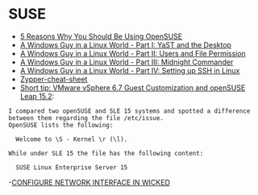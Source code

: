 # SUSE

- [5 Reasons Why You Should Be Using OpenSUSE](https://itsfoss.com/why-use-opensuse/)
- [A Windows Guy in a Linux World - Part I: YaST and the Desktop](https://adamtheautomator.com/a-windows-guy-in-a-linux-world-yast-and-the-desktop/)
- [A Windows Guy in a Linux World - Part II: Users and File Permission](https://adamtheautomator.com/a-windows-guy-in-a-linux-world-users-and-file-permission/)
- [A Windows Guy in a Linux World - Part III: Midnight Commander](https://adamtheautomator.com/a-windows-guy-in-a-linux-world-midnight-commander/)
- [A Windows Guy in a Linux World - Part IV: Setting up SSH in Linux](https://adamtheautomator.com/a-windows-guy-in-a-linux-world-setting-up-ssh/)
- [Zypper-cheat-sheet](https://en.opensuse.org/images/1/17/Zypper-cheat-sheet-1.pdf)
- [Short tip: VMware vSphere 6.7 Guest Customization and openSUSE Leap 15.2](https://cstan.io/?p=12416&lang=en):
```
I compared two openSUSE and SLE 15 systems and spotted a difference between them regarding the file /etc/issue.
OpenSUSE lists the following:

  Welcome to \S - Kernel \r (\l).

While under SLE 15 the file has the following content:

  SUSE Linux Enterprise Server 15
```
-[CONFIGURE NETWORK INTERFACE IN WICKED](https://tech.linuxman.co/linux/linux-desktop/configure-network-interface-in-wicked/)


